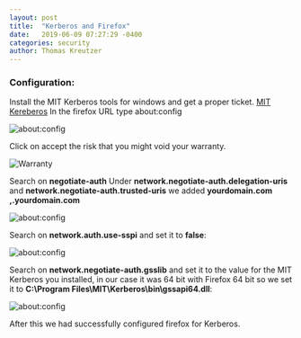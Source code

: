 ```yaml
---
layout: post
title:  "Kerberos and Firefox"
date:   2019-06-09 07:27:29 -0400
categories: security
author: Thomas Kreutzer
---
```

### Configuration:

Install the MIT Kerberos tools for windows and get a proper ticket. [MIT Kereberos](http://web.mit.edu/kerberos/dist/)
In the firefox URL type about:config

![about:config](https://i.imgur.com/y2e7htw.png)

Click on accept the risk that you might void your warranty. 

![Warranty](https://i.imgur.com/c2ffs7Z.png)

Search on **negotiate-auth**
Under **network.negotiate-auth.delegation-uris** and **network.negotiate-auth.trusted-uris** we added **yourdomain.com ,.yourdomain.com**

![about:config](https://i.imgur.com/3iFLrIk.png)

Search on **network.auth.use-sspi** and set it to **false**:

![about:config](https://i.imgur.com/S23LpvW.png)

Search on **network.negotiate-auth.gsslib** and set it to the value for the MIT Kerberos you installed, in our case it was 64 bit with Firefox 64 bit so we set it to **C:\Program Files\MIT\Kerberos\bin\gssapi64.dll**:

![about:config](https://i.imgur.com/yN1qKZM.png)

After this we had successfully configured firefox for Kerberos.